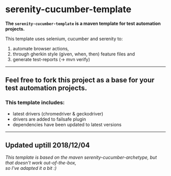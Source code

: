 # serenity-cucumber-template
__The `serenity-cucumber-template` is a maven template for test automation projects.__ 

This template uses selenium, cucumber and serenity to:
 1. automate browser actions,
 2. through gherkin style (given, when, then) feature files and
 3. generate test-reports (-> mvn verify)

---  

## Feel free to fork this project as a base for your test automation projects.  

### This template includes:
 * latest drivers (chromedriver & geckodriver)
 * drivers are added to failsafe plugin
 * dependencies have been updated to latest versions
 
 
 
---  

Updated uptill 2018/12/04
---  
_This template is based on the maven serenity-cucumber-archetype, but that doesn't work out-of-the-box,  
so I've adapted it a bit :)_
